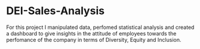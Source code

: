 # DEI-Sales-Analysis
For this project I manipulated data, perfomed statistical analysis and created a dashboard to give insights in the attitude of employees towards the perfomance of the company in terms of Diversity, Equity and Inclusion. 
